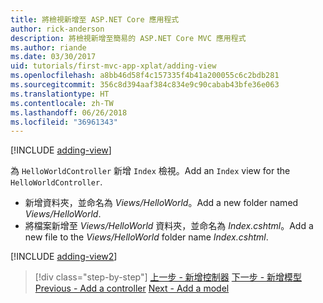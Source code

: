 ```yaml
---
title: 將檢視新增至 ASP.NET Core 應用程式
author: rick-anderson
description: 將檢視新增至簡易的 ASP.NET Core MVC 應用程式
ms.author: riande
ms.date: 03/30/2017
uid: tutorials/first-mvc-app-xplat/adding-view
ms.openlocfilehash: a8bb46d58f4c157335f4b41a200055c6c2bdb281
ms.sourcegitcommit: 356c8d394aaf384c834e9c90cabab43bfe36e063
ms.translationtype: HT
ms.contentlocale: zh-TW
ms.lasthandoff: 06/26/2018
ms.locfileid: "36961343"
---
```

[!INCLUDE [adding-view](../../includes/mvc-intro/adding_view1.md)]

<span data-ttu-id="2fff2-103">為 `HelloWorldController` 新增 `Index` 檢視。</span><span class="sxs-lookup"><span data-stu-id="2fff2-103">Add an `Index` view for the `HelloWorldController`.</span></span>

* <span data-ttu-id="2fff2-104">新增資料夾，並命名為 *Views/HelloWorld*。</span><span class="sxs-lookup"><span data-stu-id="2fff2-104">Add a new folder named *Views/HelloWorld*.</span></span>
* <span data-ttu-id="2fff2-105">將檔案新增至 *Views/HelloWorld* 資料夾，並命名為 *Index.cshtml*。</span><span class="sxs-lookup"><span data-stu-id="2fff2-105">Add a new file to the *Views/HelloWorld* folder name *Index.cshtml*.</span></span>

[!INCLUDE [adding-view2](../../includes/mvc-intro/adding_view2.md)]

> [!div class="step-by-step"]
> <span data-ttu-id="2fff2-106">[上一步 - 新增控制器](adding-controller.md)
> [下一步 - 新增模型](adding-model.md)</span><span class="sxs-lookup"><span data-stu-id="2fff2-106">[Previous - Add a controller](adding-controller.md)
[Next - Add a model](adding-model.md)</span></span>
